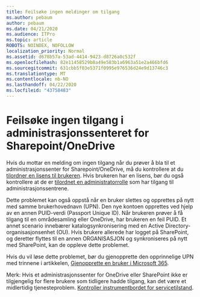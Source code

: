```yaml
---
title: Feilsøke ingen meldinger om tilgang
ms.author: pebaum
author: pebaum
ms.date: 04/21/2020
ms.audience: ITPro
ms.topic: article
ROBOTS: NOINDEX, NOFOLLOW
localization_priority: Normal
ms.assetid: d678b57a-53ad-4414-9423-d8726a0c532f
ms.openlocfilehash: 82e11458529b8a49e583b1a6963a51e2a466bfd6
ms.sourcegitcommit: 631cbb5f03e5371f0995e976536d24e9d13746c3
ms.translationtype: MT
ms.contentlocale: nb-NO
ms.lasthandoff: 04/22/2020
ms.locfileid: "43758483"
---
```

# <a name="troubleshoot-access-denied-messages-in-sharepointonedrive-admin-center"></a>Feilsøke ingen tilgang i administrasjonssenteret for Sharepoint/OneDrive

Hvis du mottar en melding om ingen tilgang når du prøver å bla til et administrasjonssenter for Sharepoint/OneDrive, må du kontrollere at du [tilordner en lisens til brukeren](https://docs.microsoft.com/office365/admin/subscriptions-and-billing/assign-licenses-to-users?view=o365-worldwide&amp;tabs=One). Hvis brukeren har en lisens, bør du også kontrollere at de er [tilordnet en administratorrolle](https://docs.microsoft.com/office365/admin/add-users/about-admin-roles?view=o365-worldwide) som har tilgang til administrasjonssentrene.

Dette problemet kan også oppstå når en bruker slettes og opprettes på nytt med samme brukerhovednavn (UPN). Den nye kontoen opprettes ved hjelp av en annen PUID-verdi (Passport Unique ID). Når brukeren prøver å få tilgang til en områdesamling eller OneDrive, har brukeren en feil PUID. Et annet scenario innebærer katalogsynkronisering med en Active Directory-organisasjonsenhet (OU). Hvis brukere allerede har logget på SharePoint, og deretter flyttes til en annen ORGANISASJON og synkroniseres på nytt med SharePoint, kan de oppleve dette problemet.

Hvis du vil løse dette problemet, bør du gjenopprette den opprinnelige UPN med trinnene i artikkelen, [Gjenopprette en bruker i Microsoft 365](https://docs.microsoft.com/office365/admin/add-users/restore-user?view=o365-worldwide).

Merk: Hvis et administrasjonssenter for OneDrive eller SharePoint ikke er tilgjengelig for flere brukere som tidligere hadde tilgang, kan det være et midlertidig tjenesteproblem.  [Kontroller instrumentbordet for servicetilstand](https://portal.office.com/adminportal/home#/servicehealth).


